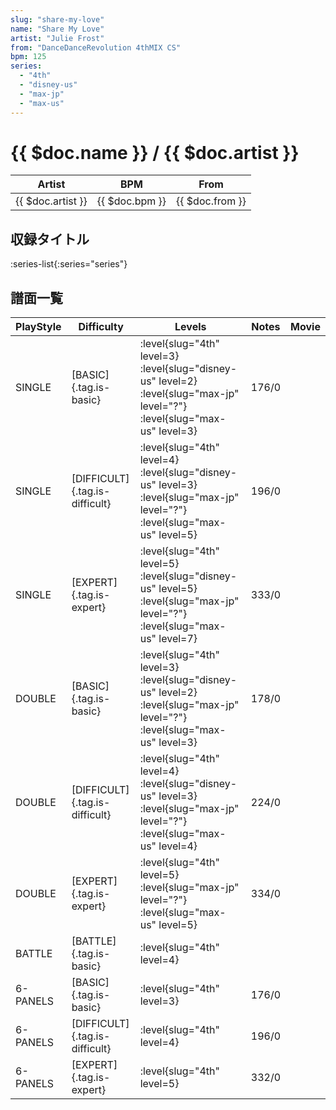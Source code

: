 ```yaml
---
slug: "share-my-love"
name: "Share My Love"
artist: "Julie Frost"
from: "DanceDanceRevolution 4thMIX CS"
bpm: 125
series:
  - "4th"
  - "disney-us"
  - "max-jp"
  - "max-us"
---
```


# {{ $doc.name }} / {{ $doc.artist }}

|Artist|BPM|From|
|------|---|----|
|{{ $doc.artist }}|{{ $doc.bpm }}|{{ $doc.from }}|

## 収録タイトル

:series-list{:series="series"}

## 譜面一覧

|PlayStyle|Difficulty|Levels|Notes|Movie|
|---------|----------|------|-----|-----|
|SINGLE|[BASIC]{.tag.is-basic}|<div class="field is-grouped is-grouped-multiline"> :level{slug="4th" level=3} :level{slug="disney-us" level=2} :level{slug="max-jp" level="?"} :level{slug="max-us" level=3}</div>|176/0||
|SINGLE|[DIFFICULT]{.tag.is-difficult}|<div class="field is-grouped is-grouped-multiline"> :level{slug="4th" level=4} :level{slug="disney-us" level=3} :level{slug="max-jp" level="?"} :level{slug="max-us" level=5}</div>|196/0||
|SINGLE|[EXPERT]{.tag.is-expert}|<div class="field is-grouped is-grouped-multiline"> :level{slug="4th" level=5} :level{slug="disney-us" level=5} :level{slug="max-jp" level="?"} :level{slug="max-us" level=7}</div>|333/0||
|DOUBLE|[BASIC]{.tag.is-basic}|<div class="field is-grouped is-grouped-multiline"> :level{slug="4th" level=3} :level{slug="disney-us" level=2} :level{slug="max-jp" level="?"} :level{slug="max-us" level=3}</div>|178/0||
|DOUBLE|[DIFFICULT]{.tag.is-difficult}|<div class="field is-grouped is-grouped-multiline"> :level{slug="4th" level=4} :level{slug="disney-us" level=3} :level{slug="max-jp" level="?"} :level{slug="max-us" level=4}</div>|224/0||
|DOUBLE|[EXPERT]{.tag.is-expert}|<div class="field is-grouped is-grouped-multiline"> :level{slug="4th" level=5} :level{slug="max-jp" level="?"} :level{slug="max-us" level=5}</div>|334/0||
|BATTLE|[BATTLE]{.tag.is-basic}|<div class="field is-grouped is-grouped-multiline"> :level{slug="4th" level=4}</div>|||
|6-PANELS|[BASIC]{.tag.is-basic}|<div class="field is-grouped is-grouped-multiline"> :level{slug="4th" level=3}</div>|176/0||
|6-PANELS|[DIFFICULT]{.tag.is-difficult}|<div class="field is-grouped is-grouped-multiline"> :level{slug="4th" level=4}</div>|196/0||
|6-PANELS|[EXPERT]{.tag.is-expert}|<div class="field is-grouped is-grouped-multiline"> :level{slug="4th" level=5}</div>|332/0||
